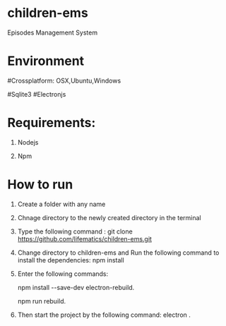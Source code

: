 
# children-ems

Episodes Management System

# Environment

#Crossplatform: OSX,Ubuntu,Windows

#Sqlite3
#Electronjs

# Requirements:
1. Nodejs

2. Npm


# How to run

1. Create a folder with any name 

2. Chnage directory to the newly created directory in the terminal

3. Type the following command :
   git clone https://github.com/lifematics/children-ems.git
  
4. Change directory to children-ems and Run the following command to install the dependencies: 
   npm install 
  
5. Enter the following commands:

   npm install --save-dev electron-rebuild.
   
   npm run rebuild.
   
6. Then start the project by the following command:
    electron .
   

 
